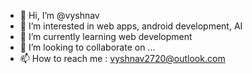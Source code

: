 - 👋 Hi, I’m @vyshnav
- 👀 I’m interested in web apps, android development, AI
- 🌱 I’m currently learning web development
- 💞️ I’m looking to collaborate on ...
- 📫 How to reach me : vyshnav2720@outlook.com

<!---
vyshnav2720/vyshnav2720 is a ✨ special ✨ repository because its `README.md` (this file) appears on your GitHub profile.
You can click the Preview link to take a look at your changes.
--->
